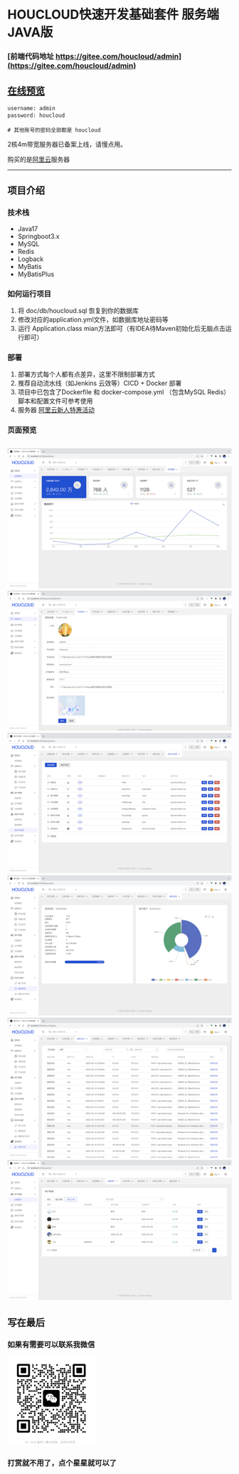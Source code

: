 # HOUCLOUD快速开发基础套件 服务端JAVA版

### [前端代码地址 https://gitee.com/houcloud/admin](https://gitee.com/houcloud/admin)

## [在线预览](https://admin.houcloud.com)
```text
username: admin
password: houcloud

# 其他账号的密码全部都是 houcloud
```

2核4m带宽服务器已备案上线，请慢点用。

购买的是[阿里云](https://www.aliyun.com/activity/new/index?userCode=cygt84r6)服务器

---
## 项目介绍

### 技术栈

- Java17
- Springboot3.x
- MySQL
- Redis
- Logback
- MyBatis
- MyBatisPlus


### 如何运行项目
1. 将 doc/db/houcloud.sql 恢复到你的数据库
2. 修改对应的application.yml文件，如数据库地址密码等
3. 运行 Application.class mian方法即可（有IDEA待Maven初始化后无脑点击运行即可）


### 部署
1. 部署方式每个人都有点差异，这里不限制部署方式
2. 推荐自动流水线（如Jenkins 云效等）CICD + Docker 部署 
3. 项目中已包含了Dockerfile 和 docker-compose.yml （包含MySQL Redis） 脚本和配置文件可参考使用
4. 服务器 [阿里云新人特惠活动](https://www.aliyun.com/activity/new/index?userCode=cygt84r6)


### 页面预览
![page1.png](docs%2Fimages%2Fpage1.png)
![page2.png](docs%2Fimages%2Fpage2.png)
![page3.png](docs%2Fimages%2Fpage3.png)
![page4.png](docs%2Fimages%2Fpage4.png)
![page5.png](docs%2Fimages%2Fpage5.png)
![page6.png](docs%2Fimages%2Fpage6.png)
---
## 写在最后

### 如果有需要可以联系我微信
<img src="docs/images/IMG_4343.PNG" height="200" width="200" >


### 打赏就不用了，点个星星就可以了

[//]: # (<img src="docs/images/IMG_4345.JPG" height="200" width="200" >)